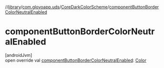 //[library](../../../index.md)/[com.glovoapp.uds](../index.md)/[CoreDarkColorScheme](index.md)/[componentButtonBorderColorNeutralEnabled](component-button-border-color-neutral-enabled.md)

# componentButtonBorderColorNeutralEnabled

[androidJvm]\
open override val [componentButtonBorderColorNeutralEnabled](component-button-border-color-neutral-enabled.md): [Color](https://developer.android.com/reference/kotlin/androidx/compose/ui/graphics/Color.html)
